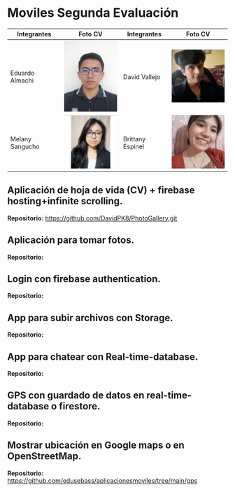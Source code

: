 # Moviles Segunda Evaluación

| Integrantes     | Foto CV                                                                  | Integrantes      | Foto CV                                                              |
| --------------- | ------------------------------------------------------------------------ | ---------------- | -------------------------------------------------------------------- |
| Eduardo Almachi | <img src="img/fotocarnet.jpg" alt="Foto de Eduardo Almachi" width="150"> | David Vallejo   | <img src="img/image-2.png" alt="Foto de Davida Vallejo" width="150"> |
| Melany Sangucho | <img src="img/image-1.png" alt="Foto de Melany Sangucho" width="150">    | Brittany Espinel | <img src="img/image.png" alt="Foto de Brittany Espinel" width="150"> |

## Aplicación de hoja de vida (CV) + firebase hosting+infinite scrolling.

**Repositorio:**
https://github.com/DavidPK8/PhotoGallery.git

## Aplicación para tomar fotos.

**Repositorio:**

## Login con firebase authentication.

**Repositorio:**

## App para subir archivos con Storage.

**Repositorio:**

## App para chatear con Real-time-database.

**Repositorio:**

## GPS con guardado de datos en real-time-database o firestore.

**Repositorio:**

## Mostrar ubicación en Google maps o en OpenStreetMap.

**Repositorio:**
https://github.com/edusebass/aplicacionesmoviles/tree/main/gps
